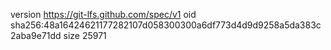 version https://git-lfs.github.com/spec/v1
oid sha256:48a16424621177282107d058300300a6df773d4d9d9258a5da383c2aba9e71dd
size 25971
